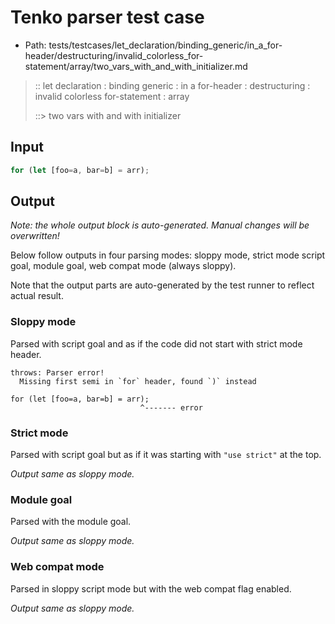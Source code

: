 # Tenko parser test case

- Path: tests/testcases/let_declaration/binding_generic/in_a_for-header/destructuring/invalid_colorless_for-statement/array/two_vars_with_and_with_initializer.md

> :: let declaration : binding generic : in a for-header : destructuring : invalid colorless for-statement : array
>
> ::> two vars with and with initializer

## Input

`````js
for (let [foo=a, bar=b] = arr);
`````

## Output

_Note: the whole output block is auto-generated. Manual changes will be overwritten!_

Below follow outputs in four parsing modes: sloppy mode, strict mode script goal, module goal, web compat mode (always sloppy).

Note that the output parts are auto-generated by the test runner to reflect actual result.

### Sloppy mode

Parsed with script goal and as if the code did not start with strict mode header.

`````
throws: Parser error!
  Missing first semi in `for` header, found `)` instead

for (let [foo=a, bar=b] = arr);
                             ^------- error
`````

### Strict mode

Parsed with script goal but as if it was starting with `"use strict"` at the top.

_Output same as sloppy mode._

### Module goal

Parsed with the module goal.

_Output same as sloppy mode._

### Web compat mode

Parsed in sloppy script mode but with the web compat flag enabled.

_Output same as sloppy mode._
